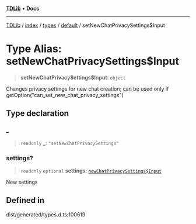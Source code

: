 [**TDLib**](../../../../../../README.md) • **Docs**

***

[TDLib](../../../../../../modules.md) / [index](../../../../../README.md) / [types](../../../README.md) / [default](../README.md) / setNewChatPrivacySettings$Input

# Type Alias: setNewChatPrivacySettings$Input

> **setNewChatPrivacySettings$Input**: `object`

Changes privacy settings for new chat creation; can be used only if getOption("can_set_new_chat_privacy_settings")

## Type declaration

### \_

> `readonly` **\_**: `"setNewChatPrivacySettings"`

### settings?

> `readonly` `optional` **settings**: [`newChatPrivacySettings$Input`](newChatPrivacySettings$Input.md)

New settings

## Defined in

dist/generated/types.d.ts:100619
